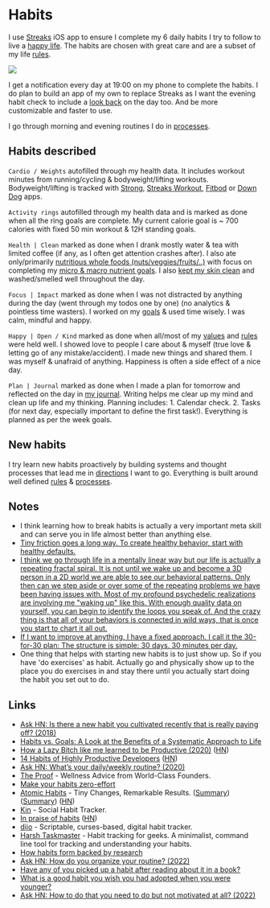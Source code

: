 # Habits

I use [Streaks](https://streaksapp.com) iOS app to ensure I complete my 6 daily habits I try to follow to live a [happy life](../life/happiness.md). The habits are chosen with great care and are a subset of my life [rules](rules.md).

![](https://i.imgur.com/yEVoYit.png)

I get a notification every day at 19:00 on my phone to complete the habits. I do plan to build an app of my own to replace Streaks as I want the evening habit check to include a [look back](../looking-back/looking-back.md) on the day too. And be more customizable and faster to use.

I go through morning and evening routines I do in [processes](processes.md).

## Habits described

`Cardio / Weights` autofilled through my health data. It includes workout minutes from running/cycling & bodyweight/lifting workouts. Bodyweight/lifting is tracked with [Strong](https://strong.app), [Streaks Workout](https://streaksworkout.com), [Fitbod](https://www.fitbod.me) or [Down Dog](https://www.downdogapp.com) apps.

`Activity rings` autofilled through my health data and is marked as done when all the ring goals are complete. My current calorie goal is ~ 700 calories with fixed 50 min workout & 12H standing goals.

`Health | Clean` marked as done when I drank mostly water & tea with limited coffee (if any, as I often get attention crashes after). I also ate only/primarily [nutritious whole foods (nuts/veggies/fruits/..)](../health/nutrition/foods.md) with focus on completing my [micro & macro nutrient goals](../health/nutrition/nutrition.md). I also [kept my skin clean](../health/skin-care.md) and washed/smelled well throughout the day.

`Focus | Impact` marked as done when I was not distracted by anything during the day (went through my todos one by one) (no analytics & pointless time wasters). I worked on my [goals](goals.md) & used time wisely. I was calm, mindful and happy.

`Happy | Open / Kind` marked as done when all/most of my [values](../business/startups/values.md) and [rules](rules.md) were held well. I showed love to people I care about & myself (true love & letting go of any mistake/accident). I made new things and shared them. I was myself & unafraid of anything. Happiness is often a side effect of a nice day.

`Plan | Journal` marked as done when I made a plan for tomorrow and reflected on the day in [my journal](../looking-back/looking-back.md). Writing helps me clear up my mind and clean up life and my thinking. Planning includes: 1. Calendar check. 2. Tasks (for next day, especially important to define the first task!). Everything is planned as per the week goals.

## New habits

I try learn new habits proactively by building systems and thought processes that lead me in [directions](../focusing/goals.md) I want to go. Everything is built around well defined [rules](../focusing/rules.md) & [processes](../focusing/processes.md).

## Notes

- I think learning how to break habits is actually a very important meta skill and can serve you in life almost better than anything else.
- [Tiny friction goes a long way. To create healthy behavior, start with healthy defaults.](https://twitter.com/thelindazhang/status/1363318010266587136)
- [I think we go through life in a mentally linear way but our life is actually a repeating fractal spiral. It is not until we wake up and become a 3D person in a 2D world we are able to see our behavioral patterns. Only then can we step aside or over some of the repeating problems we have been having issues with. Most of my profound psychedelic realizations are involving me "waking up" like this. With enough quality data on yourself, you can begin to identify the loops you speak of. And the crazy thing is that all of your behaviors is connected in wild ways, that is once you start to chart it all out.](https://www.reddit.com/r/RationalPsychonaut/comments/sbfr1n/whats_your_most_irrational_belief_doesnt_have_to/)
- [If I want to improve at anything, I have a fixed approach. I call it the 30-for-30 plan: The structure is simple: 30 days. 30 minutes per day.](https://twitter.com/SahilBloom/status/1517129074178674688)
- One thing that helps with starting new habits is to just show up. So if you have 'do exercises' as habit. Actually go and physically show up to the place you do exercises in and stay there until you actually start doing the habit you set out to do.

## Links

- [Ask HN: Is there a new habit you cultivated recently that is really paying off? (2018)](https://news.ycombinator.com/item?id=17291127)
- [Habits vs. Goals: A Look at the Benefits of a Systematic Approach to Life](https://fs.blog/2017/06/habits-vs-goals/)
- [How a Lazy Bitch like me learned to be Productive (2020)](https://www.madisontaskett.com/lazy-bastard-productivity/) ([HN](https://news.ycombinator.com/item?id=23314485))
- [14 Habits of Highly Productive Developers](https://14habits.com/) ([HN](https://news.ycombinator.com/item?id=23831851))
- [Ask HN: What’s your daily/weekly routine? (2020)](https://news.ycombinator.com/item?id=24029286)
- [The Proof](https://www.theproofwellness.com/) - Wellness Advice from World-Class Founders.
- [Make your habits zero-effort](https://www.benkuhn.net/zero/)
- [Atomic Habits](https://jamesclear.com/atomic-habits) - Tiny Changes, Remarkable Results. ([Summary](https://twitter.com/justinkan/status/1352040558198329344)) ([Summary](https://www.chrisbehan.ca/posts/atomic-habits)) ([HN](https://news.ycombinator.com/item?id=29774859))
- [Kin](https://kinhabits.com/) - Social Habit Tracker.
- [In praise of habits](https://psyche.co/ideas/in-praise-of-habits-so-much-more-than-mindless-reflexes) ([HN](https://news.ycombinator.com/item?id=28085526))
- [dijo](https://github.com/nerdypepper/dijo) - Scriptable, curses-based, digital habit tracker.
- [Harsh Taskmaster](https://github.com/wakatara/harsh) - Habit tracking for geeks. A minimalist, command line tool for tracking and understanding your habits.
- [How habits form backed by research](https://www.reddit.com/r/science/comments/tuxmi7/research_concludes_that_six_ingredients_are_key/)
- [Ask HN: How do you organize your routine? (2022)](https://news.ycombinator.com/item?id=31503770)
- [Have any of you picked up a habit after reading about it in a book?](https://www.reddit.com/r/books/comments/ycb6zi/have_any_of_you_picked_up_a_habit_after_reading/)
- [What is a good habit you wish you had adopted when you were younger?](https://www.reddit.com/r/AskOldPeople/comments/zaa9wm/what_is_a_good_habit_you_wish_you_had_adopted/)
- [Ask HN: How to do that you need to do but not motivated at all? (2022)](https://news.ycombinator.com/item?id=34000076)
